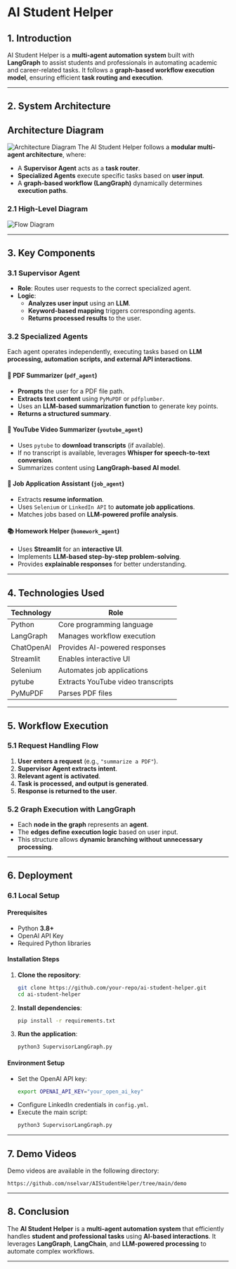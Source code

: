 # AI Student Helper

## 1. Introduction
AI Student Helper is a **multi-agent automation system** built with **LangGraph**  to assist students and professionals in automating academic and career-related tasks. It follows a **graph-based workflow execution model**, ensuring efficient **task routing and execution**.

---

## 2. System Architecture
## Architecture Diagram
![Architecture Diagram](image.png)
The AI Student Helper follows a **modular multi-agent architecture**, where:
- A **Supervisor Agent** acts as a **task router**.
- **Specialized Agents** execute specific tasks based on **user input**.
- A **graph-based workflow (LangGraph)** dynamically determines **execution paths**.

### **2.1 High-Level Diagram**

![Flow Diagram](blocks.png)

---

## **3. Key Components**

### **3.1 Supervisor Agent**
- **Role**: Routes user requests to the correct specialized agent.
- **Logic**:
  - **Analyzes user input** using an **LLM**.
  - **Keyword-based mapping** triggers corresponding agents.
  - **Returns processed results** to the user.

### **3.2 Specialized Agents**

Each agent operates independently, executing tasks based on **LLM processing, automation scripts, and external API interactions**.

#### **📄 PDF Summarizer (`pdf_agent`)**
- **Prompts** the user for a PDF file path.
- **Extracts text content** using `PyMuPDF` or `pdfplumber`.
- Uses an **LLM-based summarization function** to generate key points.
- **Returns a structured summary**.

#### **🎥 YouTube Video Summarizer (`youtube_agent`)**
- Uses `pytube` to **download transcripts** (if available).
- If no transcript is available, leverages **Whisper for speech-to-text conversion**.
- Summarizes content using **LangGraph-based AI model**.

#### **💼 Job Application Assistant (`job_agent`)**
- Extracts **resume information**.
- Uses `Selenium` or `LinkedIn API` to **automate job applications**.
- Matches jobs based on **LLM-powered profile analysis**.

#### **📚 Homework Helper (`homework_agent`)**
- Uses **Streamlit** for an **interactive UI**.
- Implements **LLM-based step-by-step problem-solving**.
- Provides **explainable responses** for better understanding.

---

## **4. Technologies Used**

| **Technology** | **Role** |
|--------------|----------|
| Python | Core programming language |
| LangGraph | Manages workflow execution |
| ChatOpenAI | Provides AI-powered responses |
| Streamlit | Enables interactive UI |
| Selenium | Automates job applications |
| pytube | Extracts YouTube video transcripts |
| PyMuPDF | Parses PDF files |

---

## **5. Workflow Execution**

### **5.1 Request Handling Flow**
1. **User enters a request** (e.g., `"summarize a PDF"`).
2. **Supervisor Agent extracts intent**.
3. **Relevant agent is activated**.
4. **Task is processed, and output is generated**.
5. **Response is returned to the user**.

### **5.2 Graph Execution with LangGraph**
- Each **node in the graph** represents an **agent**.
- The **edges define execution logic** based on user input.
- This structure allows **dynamic branching without unnecessary processing**.

---

## **6. Deployment**

### **6.1 Local Setup**

#### **Prerequisites**
- Python **3.8+**
- OpenAI API Key
- Required Python libraries

#### **Installation Steps**
1. **Clone the repository**:
   ```sh
   git clone https://github.com/your-repo/ai-student-helper.git
   cd ai-student-helper
   ```

2. **Install dependencies**:
   ```sh
   pip install -r requirements.txt
   ```

3. **Run the application**:
   ```sh
   python3 SupervisorLangGraph.py
   ```

#### **Environment Setup**
- Set the OpenAI API key:
  ```sh
  export OPENAI_API_KEY="your_open_ai_key"
  ```
- Configure LinkedIn credentials in `config.yml`.
- Execute the main script:
  ```sh
  python3 SupervisorLangGraph.py
  ```

---

## **7. Demo Videos**
Demo videos are available in the following directory:
```
https://github.com/nselvar/AIStudentHelper/tree/main/demo
```

---

## **8. Conclusion**
The **AI Student Helper** is a **multi-agent automation system** that efficiently handles **student and professional tasks** using **AI-based interactions**. It leverages **LangGraph**, **LangChain**, and **LLM-powered processing** to automate complex workflows.

---

